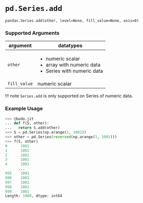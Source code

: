 # `pd.Series.add`

`pandas.Series.add(other, level=None, fill_value=None, axis=0)`

### Supported Arguments

| argument     | datatypes                                                                                                 |
|--------------|-----------------------------------------------------------------------------------------------------------|
| `other`      | <ul><li>  numeric scalar </li><li>  array with numeric data </li><li> Series with numeric data </li></ul> |
| `fill_value` | numeric scalar                                                                                            |

!!! note
    `Series.add` is only supported on Series of numeric data.


### Example Usage

``` py
>>> @bodo.jit
... def f(S, other):
...   return S.add(other)
>>> S = pd.Series(np.arange(1, 1001))
>>> other = pd.Series(reversed(np.arange(1, 1001)))
>>> f(S, other)
0      1001
1      1001
2      1001
3      1001
4      1001
      ...
995    1001
996    1001
997    1001
998    1001
999    1001
Length: 1000, dtype: int64
```

